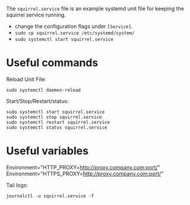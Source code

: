 The `squirrel.service` file is an example systemd unit file for keeping the squirrel service running.


- change the configuration flags under `[Service]`.  
- `sudo cp squirrel.service /etc/systemd/system/`
- `sudo systemctl start squirrel.service`

# Useful commands
Reload Unit File:  
```
sudo systemctl daemon-reload
```


Start/Stop/Restart/status:

```
sudo systemctl start squirrel.service
sudo systemctl stop squirrel.service
sudo systemctl restart squirrel.service
sudo systemctl status squirrel.service
```
# Useful variables
Environment="HTTP_PROXY=http://proxy.company.com:port/"
Environment="HTTPS_PROXY=http://proxy.company.com:port/"

Tail logs:
```
journalctl -u squirrel.service -f
```
